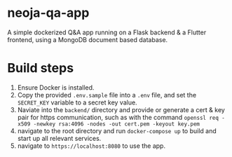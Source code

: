# neoja-qa-app

A simple dockerized Q&A app running on a Flask backend & a Flutter frontend, using a MongoDB document based database.

# Build steps

1. Ensure Docker is installed.
2. Copy the provided `.env.sample` file into a `.env` file, and set the `SECRET_KEY` variable to a secret key value.
3. Naviate into the `backend/` directory and provide or generate a cert & key pair for https communication, such as with the command `openssl req -x509 -newkey rsa:4096 -nodes -out cert.pem -keyout key.pem`
4. navigate to the root directory and run `docker-compose up` to build and start up all relevant services.
5. navigate to `https://localhost:8080` to use the app.